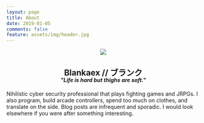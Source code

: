 ```yaml
---
layout: page
title: About
date: 2019-01-05
comments: false
feature: assets/img/header.jpg
---
```


<center>
	<img src="{{ site.url }}/assets/img/avatar.png">
	<h2>Blankaex // ブランク</h2>
	<h4 style="margin-top: -20px;"><i>"Life is hard but thighs are soft."</i></h4>
</center>

Nihilistic cyber security professional that plays fighting games and JRPGs. I also program, build arcade controllers, spend too much on clothes, and translate on the side. Blog posts are infrequent and sporadic. I would look elsewhere if you were after something interesting.

